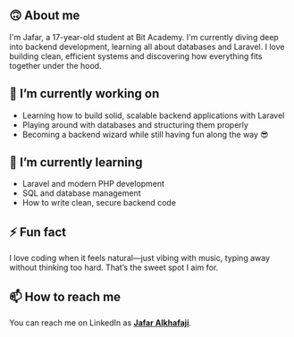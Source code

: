 ## 🙃 About me

[](https://github.com/jafar#-about-me)

I'm Jafar, a 17-year-old student at Bit Academy. I'm currently diving deep into backend development, learning all about databases and Laravel. I love building clean, efficient systems and discovering how everything fits together under the hood.

## 🔭 I’m currently working on

[](https://github.com/jafar#-im-currently-working-on)

-   Learning how to build solid, scalable backend applications with Laravel
-   Playing around with databases and structuring them properly
-   Becoming a backend wizard while still having fun along the way 😎

## 🌱 I’m currently learning

[](https://github.com/jafar#-im-currently-learning)

-   Laravel and modern PHP development
-   SQL and database management
-   How to write clean, secure backend code

## ⚡ Fun fact

[](https://github.com/jafar#-fun-fact)

I love coding when it feels natural—just vibing with music, typing away without thinking too hard. That’s the sweet spot I aim for.

## 📫 How to reach me

[](https://github.com/jafar#-how-to-reach-me)

You can reach me on LinkedIn as **[Jafar Alkhafaji]([https://discord.com/users/yourDiscordID](https://www.linkedin.com/in/jafar-alkhafaji-9135a822a/))**.
